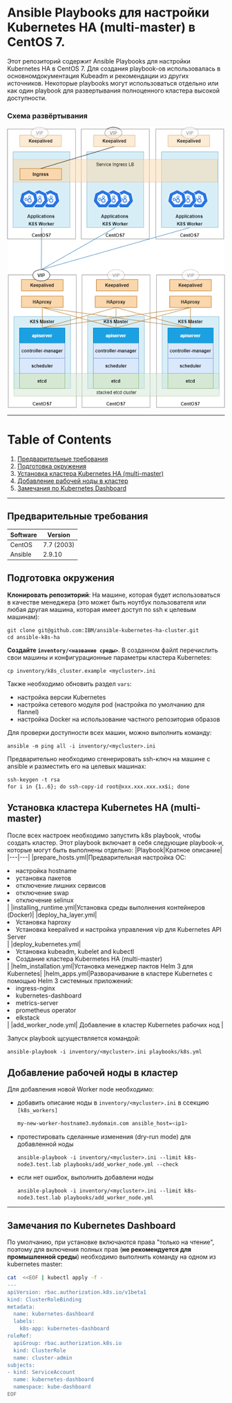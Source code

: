 
# Ansible Playbooks для настройки Kubernetes HA (multi-master) в CentOS 7.

Этот репозиторий содержит Ansible Playbooks для настройки Kubernetes HA в CentOS 7. Для создания playbook-ов использовалась в основномдокументация Kubeadm и рекомендации из других источников. Некоторые playbooks могут использоваться отдельно или как один playbook для развертывания полноценного кластера высокой доступности.

### Схема развёртывания
![Kubernates HA cluster (multi-master) ](/images/kubernetes_ha_cluster.png)

---
# Table of Contents
1. [Предварительные требования](#requirements)
2. [Подготовка окружения](#prepare)
3. [Установка кластера Kubernetes HA (multi-master)](#k8s_ha_installation)
4. [Добавление рабочей ноды в кластер](#add_worker_node)
5. [Замечания по Kubernetes Dashboard](#dashboard_comment)
---
## <a id="requirements"/> Предварительные требования
|Software|Version|
|---|---|
|CentOS|7.7 (2003)|
|Ansible|2.9.10|

## <a id="prepare"/>Подготовка окружения

**Клонировать репозиторий**: На машине, которая будет использоваться в качестве менеджера (это может быть ноутбук пользователя или любая другая машина, которая имеет доступ по ssh к целевым машинам):

```shell
git clone git@github.com:IBM/ansible-kubernetes-ha-cluster.git
cd ansible-k8s-ha
```

**Создайте `inventory/<название среды>`**. В созданном файлt перечислить свои машины и конфигурационные параметры кластера Kubernetes:

```shell
cp inventory/k8s_cluster.example <mycluster>.ini
```

Также необходимо обновить раздел `vars`:
- настройка версии Kubernetes
- настройка сетевого модуля pod (настройка по умолчанию для flannel)
- настройка Docker на использование частного репозитория образов

Для проверки доступности всех машин, можно выполнить команду:

```shell
ansible -m ping all -i inventory/<mycluster>.ini
```

Предварительно необходимо сгенерировать ssh-ключ на машине с ansible и разместить его на целевых машинах:

```shell
ssh-keygen -t rsa
for i in {1..6}; do ssh-copy-id root@xxx.xxx.xxx.xx$i; done
```


## <a id="prepare"/> Установка кластера Kubernetes HA (multi-master)

После всех настроек необходимо запустить k8s playbook, чтобы создать кластер. Этот playbook включает в себя следующие playbook-и, которые могут быть выполнены отдельно:
|Playbook|Кратное описание|
|---|---|
|prepare_hosts.yml|Предварительная настройка ОС:<br><li>настройка hostname</li><li>установка пакетов</li><li>отключение лишних сервисов</li><li>отключение swap</li><li>отключение selinux</li>|
|installing_runtime.yml|Установка среды выполнения контейнеров (Docker)|
|deploy_ha_layer.yml|<li>Установка haproxy</li><li>Установка keepalived и настройка управления vip для Kubernetes API Server</li>|
|deploy_kubernetes.yml|<li>Установка kubeadm, kubelet and kubectl</li><li>Создание кластера Kubermetes HA (multi-master)</li>|
|helm_installation.yml|Установка менеджер пактов Helm 3 для Kubernetes|
|helm_apps.yml|Разворачивание в кластере Kubernetes с помощью Helm 3 системных приложений: <br><li>ingress-nginx</li><li>kubernetes-dashboard</li><li>metrics-server</li><li>prometheus operator</li><li>elkstack</li> |
|add_worker_node.yml| Добавление в кластер Kubernetes рабочих нод |

Запуск playbook щсуществляется командой:
```shell
ansible-playbook -i inventory/<mycluster>.ini playbooks/k8s.yml
```

## <a id="add_worker_node"/> Добавление рабочей ноды в кластер
Для добавления новой Worker node необходимо:

- добавить описание ноды в `inventory/<mycluster>.ini` в ссекцию `[k8s_workers]`

    ```bash
    my-new-worker-hostname3.mydomain.com ansible_host=<ip1>
    ```

- протестировать сделанные изменения (dry-run mode) для добавленной ноды
    ```shell
    ansible-playbook -i inventory/<mycluster>.ini --limit k8s-node3.test.lab playbooks/add_worker_node.yml --check
    ```
- если нет ошибок, выполнить добавлени ноды
    ```shell
    ansible-playbook -i inventory/<mycluster>.ini --limit k8s-node3.test.lab playbooks/add_worker_node.yml
    ```
---

## <a id="dashboard_comment"/> Замечания по Kubernetes Dashboard

По умолчанию, при установке включаются права "только на чтение", поэтому для включения полных прав (**не рекомендуется для промышленной среды**) необходимо выполнить команду на одном из kubernetes master:

```bash
cat  <<EOF | kubectl apply -f -
---
apiVersion: rbac.authorization.k8s.io/v1beta1
kind: ClusterRoleBinding
metadata:
  name: kubernetes-dashboard
  labels:
    k8s-app: kubernetes-dashboard
roleRef:
  apiGroup: rbac.authorization.k8s.io
  kind: ClusterRole
  name: cluster-admin
subjects:
- kind: ServiceAccount
  name: kubernetes-dashboard
  namespace: kube-dashboard
EOF
```

